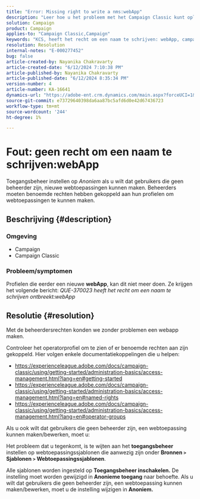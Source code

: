 ```yaml
---
title: "Error: Missing right to write a nms:webApp"
description: "Leer hoe u het probleem met het Campaign Classic kunt oplossen waarbij gebruikers die geen beheerder zijn, geen nieuwe webApp kunnen maken. Toegangsbeheer instellen op Anoniem."
solution: Campaign
product: Campaign
applies-to: "Campaign Classic,Campaign"
keywords: "KCS, heeft het recht om een naam te schrijven: webApp, campagne classic. ACC"
resolution: Resolution
internal-notes: "E-000277452"
bug: false
article-created-by: Nayanika Chakravarty
article-created-date: "6/12/2024 7:10:38 PM"
article-published-by: Nayanika Chakravarty
article-published-date: "6/12/2024 8:35:34 PM"
version-number: 4
article-number: KA-16641
dynamics-url: "https://adobe-ent.crm.dynamics.com/main.aspx?forceUCI=1&pagetype=entityrecord&etn=knowledgearticle&id=21a0576e-ef28-ef11-840a-000d3a3764e0"
source-git-commit: e73729640398da6aa87bc5afd6d0e42d67436723
workflow-type: tm+mt
source-wordcount: '244'
ht-degree: 1%

---
```


# Fout: geen recht om een naam te schrijven:webApp


Toegangsbeheer instellen op *Anoniem* als u wilt dat gebruikers die geen beheerder zijn, nieuwe webtoepassingen kunnen maken. Beheerders moeten benoemde rechten hebben gekoppeld aan hun profielen om webtoepassingen te kunnen maken.

## Beschrijving {#description}


### <b>Omgeving</b>

- Campaign
- Campaign Classic


### <b>Probleem/symptomen</b>

Profielen die eerder een nieuwe <b>webApp</b>, kan dit niet meer doen. Ze krijgen het volgende bericht: *QUE-370023 heeft het recht om een naam te schrijven ontbreekt:webApp*




## Resolutie {#resolution}


Met de beheerdersrechten konden we zonder problemen een webapp maken.

Controleer het operatorprofiel om te zien of er benoemde rechten aan zijn gekoppeld. Hier volgen enkele documentatiekoppelingen die u helpen:

- https://experienceleague.adobe.com/docs/campaign-classic/using/getting-started/administration-basics/access-management.html?lang=en#getting-started
- https://experienceleague.adobe.com/docs/campaign-classic/using/getting-started/administration-basics/access-management.html?lang=en#named-rights
- https://experienceleague.adobe.com/docs/campaign-classic/using/getting-started/administration-basics/access-management.html?lang=en#operator-groups


Als u ook wilt dat gebruikers die geen beheerder zijn, een webtoepassing kunnen maken/bewerken, moet u:

Het probleem dat u tegenkomt, is te wijten aan het <b>toegangsbeheer</b> instellen op webtoepassingssjablonen die aanwezig zijn onder <b>Bronnen `>`  Sjablonen `>`  Webtoepassingssjablonen</b>.

Alle sjablonen worden ingesteld op <b>Toegangsbeheer inschakelen.</b> De instelling moet worden gewijzigd in <b>Anonieme toegang</b> naar behoefte. Als u wilt dat gebruikers die geen beheerder zijn, een webtoepassing kunnen maken/bewerken, moet u de instelling wijzigen in <b>Anoniem.</b>

